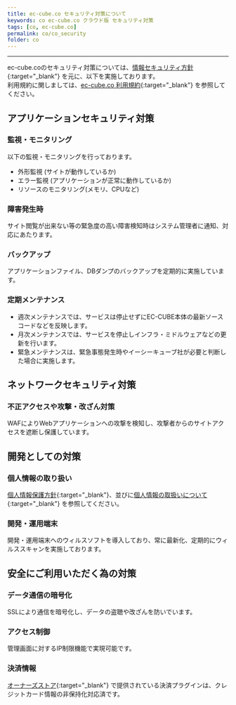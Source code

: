 ```yaml
---
title: ec-cube.co セキュリティ対策について
keywords: co ec-cube.co クラウド版 セキュリティ対策
tags: [co, ec-cube.co]
permalink: co/co_security
folder: co
---
```



---

ec-cube.coのセキュリティ対策については、[情報セキュリティ方針](https://www.ec-cube.net/policy/securitypolicy.php){:target="_blank"} を元に、以下を実施しております。  
利用規約に関しましては、[ec-cube.co 利用規約](https://www.ec-cube.co/pdf/term.pdf){:target="_blank"} を参照してください。

## アプリケーションセキュリティ対策

### 監視・モニタリング

以下の監視・モニタリングを行っております。

- 外形監視 (サイトが動作しているか)
- エラー監視 (アプリケーションが正常に動作しているか)
- リソースのモニタリング(メモリ、CPUなど)

### 障害発生時

サイト閲覧が出来ない等の緊急度の高い障害検知時はシステム管理者に通知、対応にあたります。

### バックアップ

アプリケーションファイル、DBダンプのバックアップを定期的に実施しています。

### 定期メンテナンス

- 週次メンテナンスでは、サービスは停止せずにEC-CUBE本体の最新ソースコードなどを反映します。
- 月次メンテナンスでは、サービスを停止しインフラ・ミドルウェアなどの更新を行います。
- 緊急メンテナンスは、緊急事態発生時やイーシーキューブ社が必要と判断した場合に実施します。

## ネットワークセキュリティ対策

### 不正アクセスや攻撃・改ざん対策

WAFによりWebアプリケーションへの攻撃を検知し、攻撃者からのサイトアクセスを遮断し保護しています。

## 開発としての対策

### 個人情報の取り扱い
[個人情報保護方針](https://www.ec-cube.net/policy/privacy.php){:target="_blank"}、並びに[個人情報の取扱いについて](https://www.ec-cube.net/policy/){:target="_blank"} を参照してください。

### 開発・運用端末

開発・運用端末へのウィルスソフトを導入しており、常に最新化、定期的にウィルススキャンを実施しております。

## 安全にご利用いただく為の対策

### データ通信の暗号化

SSLにより通信を暗号化し、データの盗聴や改ざんを防いでいます。

### アクセス制御

管理画面に対するIP制限機能で実現可能です。

### 決済情報

[オーナーズストア](https://www.ec-cube.net/owners/){:target="_blank"} で提供されている決済プラグインは、クレジットカード情報の非保持化対応済です。
